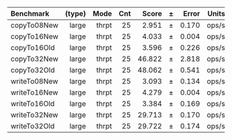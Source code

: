 Benchmark | (type) | Mode | Cnt | Score | ± | Error | Units
:---------|-------:|-----:|----:|------:|---|------:|-----:
copyTo08New | large | thrpt | 25 | 2.951 | ± | 0.170 | ops/s
copyTo16New | large | thrpt | 25 | 4.033 | ± | 0.004 | ops/s
copyTo16Old | large | thrpt | 25 | 3.596 | ± | 0.226 | ops/s
copyTo32New | large | thrpt | 25 | 46.822 | ± | 2.818 | ops/s
copyTo32Old | large | thrpt | 25 | 48.062 | ± | 0.541 | ops/s
writeTo08New | large | thrpt | 25 | 3.093 | ± | 0.134 | ops/s
writeTo16New | large | thrpt | 25 | 4.279 | ± | 0.004 | ops/s
writeTo16Old | large | thrpt | 25 | 3.384 | ± | 0.169 | ops/s
writeTo32New | large | thrpt | 25 | 29.713 | ± | 0.170 | ops/s
writeTo32Old | large | thrpt | 25 | 29.722 | ± | 0.174 | ops/s
